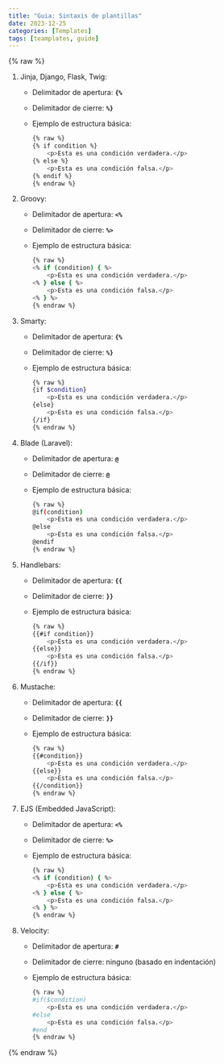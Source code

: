 ```yaml
---
title: "Guia: Sintaxis de plantillas"
date: 2023-12-25
categories: [Templates]
tags: [teamplates, guide]
---
```

{% raw %}
1. Jinja, Django, Flask, Twig:
    - Delimitador de apertura: **`{%`**
    - Delimitador de cierre: **`%}`**
    - Ejemplo de estructura básica:
        
        ```bash
        {% raw %}
        {% if condition %}
            <p>Esta es una condición verdadera.</p>
        {% else %}
            <p>Esta es una condición falsa.</p>
        {% endif %}
        {% endraw %}
        ```
        
2. Groovy:
    - Delimitador de apertura: **`<%`**
    - Delimitador de cierre: **`%>`**
    - Ejemplo de estructura básica:
        
        ```bash
        {% raw %}
        <% if (condition) { %>
            <p>Esta es una condición verdadera.</p>
        <% } else { %>
            <p>Esta es una condición falsa.</p>
        <% } %>
        {% endraw %}
        ```
        
3. Smarty:
    - Delimitador de apertura: **`{%`**
    - Delimitador de cierre: **`%}`**
    - Ejemplo de estructura básica:
        
        ```bash
        {% raw %}
        {if $condition}
            <p>Esta es una condición verdadera.</p>
        {else}
            <p>Esta es una condición falsa.</p>
        {/if}
        {% endraw %}
        ```
        
4. Blade (Laravel):
    - Delimitador de apertura: **`@`**
    - Delimitador de cierre: **`@`**
    - Ejemplo de estructura básica:
        
        ```bash
        {% raw %}
        @if(condition)
            <p>Esta es una condición verdadera.</p>
        @else
            <p>Esta es una condición falsa.</p>
        @endif
        {% endraw %}
        ```
        
5. Handlebars:
    - Delimitador de apertura: **`{{`**
    - Delimitador de cierre: **`}}`**
    - Ejemplo de estructura básica:
        
        ```bash
        {% raw %}
        {{#if condition}}
            <p>Esta es una condición verdadera.</p>
        {{else}}
            <p>Esta es una condición falsa.</p>
        {{/if}}
        {% endraw %}
        ```
        
6. Mustache:
    - Delimitador de apertura: **`{{`**
    - Delimitador de cierre: **`}}`**
    - Ejemplo de estructura básica:
        
        ```bash
        {% raw %}
        {{#condition}}
            <p>Esta es una condición verdadera.</p>
        {{else}}
            <p>Esta es una condición falsa.</p>
        {{/condition}}
        {% endraw %}
        ```
        
7. EJS (Embedded JavaScript):
    - Delimitador de apertura: **`<%`**
    - Delimitador de cierre: **`%>`**
    - Ejemplo de estructura básica:
        
        ```bash
        {% raw %}
        <% if (condition) { %>
            <p>Esta es una condición verdadera.</p>
        <% } else { %>
            <p>Esta es una condición falsa.</p>
        <% } %>
        {% endraw %}
        ```
        
8. Velocity:
    - Delimitador de apertura: **`#`**
    - Delimitador de cierre: ninguno (basado en indentación)
    - Ejemplo de estructura básica:
        
        ```bash
        {% raw %}
        #if($condition)
            <p>Esta es una condición verdadera.</p>
        #else
            <p>Esta es una condición falsa.</p>
        #end
        {% endraw %}
        ```
{% endraw %}
